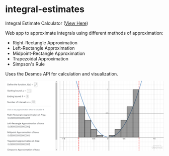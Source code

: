 # integral-estimates
 Integral Estimate Calculator ([View Here](https://homes.cs.washington.edu/~kaedenb/courses/math125/calculators/integral-estimates.html))

Web app to approximate integrals using different methods of approximation:

- Right-Rectangle Approximation
- Left-Rectangle Approximation
- Midpoint-Rectangle Approximation
- Trapezoidal Approximation
- Simpson's Rule

Uses the Desmos API for calculation and visualization.

<img src="img/img.png" style="box-shadow: 4px">
